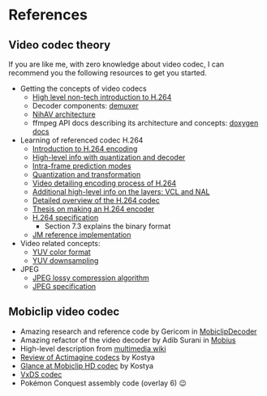 # References

## Video codec theory

If you are like me, with zero knowledge about video codec, I can recommend you
the following resources to get you started.

- Getting the concepts of video codecs
  - [High level non-tech introduction to H.264](https://www.youtube.com/watch?v=PmoEsPWEdOA)
  - Decoder components:
    [demuxer](<https://en.wikipedia.org/wiki/Demultiplexer_(media_file)>)
  - [NihAV architecture](https://nihav.org/overview.html)
  - ffmpeg API docs describing its architecture and concepts:
    [doxygen docs](http://ffmpeg.org/doxygen/trunk/group__libavf.html)
- Learning of referenced codec H.264
  - [Introduction to H.264 encoding](https://www.gumlet.com/learn/what-is-h264/)
  - [High-level info with quantization and decoder](https://www.vcodex.com/an-overview-of-h264-advanced-video-coding/)
  - [Intra-frame prediction modes](https://www.vcodex.com/h264avc-intra-precition/)
  - [Quantization and transformation](https://www.vcodex.com/h264avc-4x4-transform-and-quantization/)
  - [Video detailing encoding process of H.264](https://www.youtube.com/watch?v=ZXXDXZfEcAQ)
  - [Additional high-level info on the layers: VCL and NAL](https://membrane.stream/learn/h264)
  - [Detailed overview of the H.264 codec](http://ip.hhi.de/imagecom_G1/assets/pdfs/csvt_overview_0305.pdf)
  - [Thesis on making an H.264 encoder](https://research.sabanciuniv.edu/id/eprint/8308/)
  - [H.264 specification](https://www.itu.int/rec/T-REC-H.264-202108-I/en)
    - Section 7.3 explains the binary format
  - [JM reference implementation](https://vcgit.hhi.fraunhofer.de/jvet/JM)
- Video related concepts:
  - [YUV color format](https://learn.microsoft.com/en-us/windows/win32/medfound/about-yuv-video)
  - [YUV downsampling](https://learn.microsoft.com/en-us/windows/win32/medfound/recommended-8-bit-yuv-formats-for-video-rendering)
- JPEG
  - [JPEG lossy compression algorithm](https://cs.stanford.edu/people/eroberts/courses/soco/projects/data-compression/lossy/jpeg/algorithm.htm)
  - [JPEG specification](https://www.w3.org/Graphics/JPEG/itu-t81.pdf)

## Mobiclip video codec

- Amazing research and reference code by Gericom in
  [MobiclipDecoder](https://github.com/Gericom/MobiclipDecoder)
- Amazing refactor of the video decoder by Adib Surani in
  [Mobius](https://github.com/AdibSurani/Mobius)
- High-level description from
  [multimedia wiki](https://wiki.multimedia.cx/index.php/Mobiclip_Video_Codec)
- [Review of Actimagine codecs](https://codecs.multimedia.cx/2020/08/a-quick-review-of-actimagine-video-codecs/)
  by Kostya
- [Glance at Mobiclip HD codec](https://codecs.multimedia.cx/2014/01/a-glance-at-mobiclip-hd/)
  by Kostya
- [VxDS codec](https://wiki.multimedia.cx/index.php/Actimagine_Video_Codec)
- Pokémon Conquest assembly code (overlay 6) 😉

